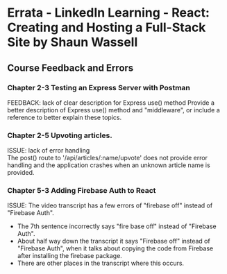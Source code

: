 # Errata - LinkedIn Learning - React: Creating and Hosting a Full-Stack Site by Shaun Wassell
## Course Feedback and Errors

### Chapter 2-3 Testing an Express Server with Postman
FEEDBACK: lack of clear description for Express use() method
Provide a better description of Express use() method and "middleware", or include a reference to better explain these topics.

### Chapter 2-5 Upvoting articles.<br>
ISSUE: lack of error handling<br>
The post() route to '/api/articles/:name/upvote' does not provide error handling and the application crashes when an unknown article name is provided.

### Chapter 5-3 Adding Firebase Auth to React
ISSUE: The video transcript has a few errors of "firebase off" instead of "Firebase Auth". 
- The 7th sentence incorrectly says "fire base off" instead of "Firebase Auth".
- About half way down the transcript it says "Firebase off" instead of "Firebase Auth", when it talks about copying the code from Firebase after installing the firebase package.
- There are other places in the transcript where this occurs.

